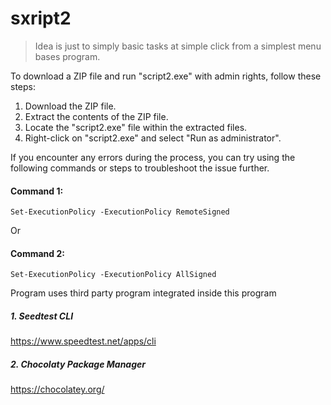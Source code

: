 

# sxript2

> Idea is just to simply basic tasks at simple click from a simplest menu bases program.

To download a ZIP file and run "script2.exe" with admin rights, follow these steps:

1. Download the ZIP file.
2. Extract the contents of the ZIP file.
3. Locate the "script2.exe" file within the extracted files.
4. Right-click on "script2.exe" and select "Run as administrator".

If you encounter any errors during the process, you can try using the following commands or steps to troubleshoot the issue further.

#### Command 1:

```
Set-ExecutionPolicy -ExecutionPolicy RemoteSigned 
```

Or

#### Command 2:

```
Set-ExecutionPolicy -ExecutionPolicy AllSigned 
```

Program uses third party program integrated inside this program
##### 1. Seedtest CLI
https://www.speedtest.net/apps/cli

##### 2. Chocolaty Package Manager
https://chocolatey.org/
